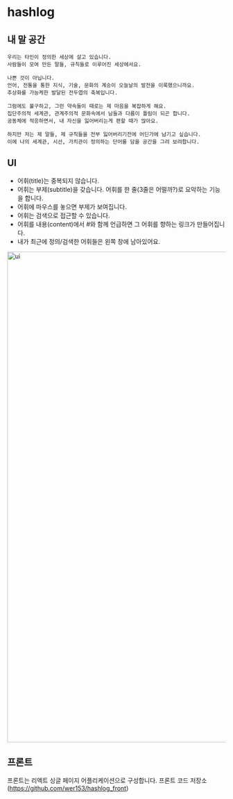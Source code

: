 # hashlog

## 내 말 공간
```
우리는 타인이 정의한 세상에 살고 있습니다.
사람들이 모여 만든 말들, 규칙들로 이루어진 세상에서요.

나쁜 것이 아닙니다.
언어, 전통을 통한 지식, 기술, 문화의 계승이 오늘날의 발전을 이룩했으니까요.
추상화를 가능케한 발달된 전두엽의 축복입니다.

그럼에도 불구하고, 그런 약속들이 때로는 제 마음을 복잡하게 해요.
집단주의적 세계관, 관계주의적 문화속에서 남들과 다름이 틀림이 되곤 합니다.
공동체에 적응하면서, 내 자신을 잃어버리는게 편할 때가 많아요.

하지만 저는 제 말들, 제 규칙들을 전부 잃어버리기전에 어딘가에 남기고 싶습니다.
이에 나의 세계관, 시선, 가치관이 정의하는 단어를 담을 공간을 그려 보려합니다.
```

## UI
- 어휘(title)는 중복되지 않습니다.
- 어휘는 부제(subtitle)을 갖습니다. 어휘를 한 줄(3줄은 어떨까?)로 요악하는 기능을 합니다. 
- 어휘에 마우스를 놓으면 부제가 보여집니다.
- 어휘는 검색으로 접근할 수 있습니다.
- 어휘를 내용(content)에서 #와 함께 언급하면 그 어휘를 향하는 링크가 만들어집니다.
- 내가 최근에 정의/검색한 어휘들은 왼쪽 창에 남아있어요.

<img width="1130" alt="ui" src="https://user-images.githubusercontent.com/23370765/135258556-e6b48a4e-1ece-4cab-af7b-10f0ac5b31c1.png">

## 프론트

프론트는 리엑트 싱글 페이지 어플리케이션으로 구성합니다.
프론트 코드 저장소(https://github.com/wer153/hashlog_front)
